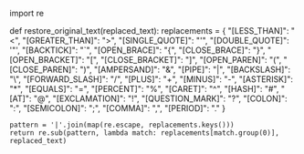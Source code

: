 import re

def restore_original_text(replaced_text):
    replacements = {
        "[LESS_THAN]": "<", "[GREATER_THAN]": ">", "[SINGLE_QUOTE]": "'",
        "[DOUBLE_QUOTE]": '"', "[BACKTICK]": "`", "[OPEN_BRACE]": "{",
        "[CLOSE_BRACE]": "}", "[OPEN_BRACKET]": "[", "[CLOSE_BRACKET]": "]",
        "[OPEN_PAREN]": "(", "[CLOSE_PAREN]": ")", "[AMPERSAND]": "&",
        "[PIPE]": "|", "[BACKSLASH]": "\\", "[FORWARD_SLASH]": "/",
        "[PLUS]": "+", "[MINUS]": "-", "[ASTERISK]": "*", "[EQUALS]": "=",
        "[PERCENT]": "%", "[CARET]": "^", "[HASH]": "#", "[AT]": "@",
        "[EXCLAMATION]": "!", "[QUESTION_MARK]": "?", "[COLON]": ":",
        "[SEMICOLON]": ";", "[COMMA]": ",", "[PERIOD]": "."
    }

    pattern = '|'.join(map(re.escape, replacements.keys()))
    return re.sub(pattern, lambda match: replacements[match.group(0)], replaced_text)
